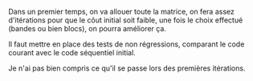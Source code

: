 Dans un premier temps, on va allouer toute la matrice,
on fera assez d'itérations pour que le côut initial soit faible,
une fois le choix effectué (bandes ou bien blocs), on pourra améliorer ça.

Il faut mettre en place des tests de non régressions, comparant
le code courant avec le code séquentiel initial.

Je n'ai pas bien compris ce qu'il se passe lors des premières itérations.
